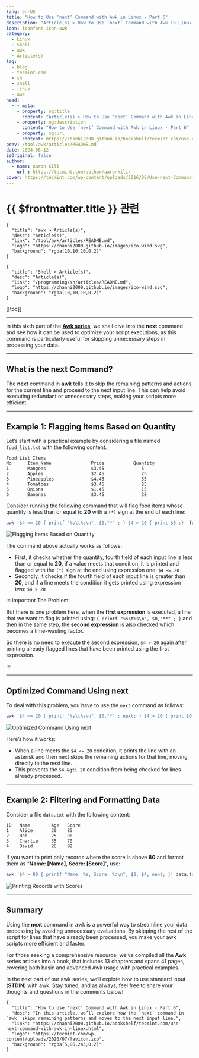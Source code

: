 ```yaml
---
lang: en-US
title: "How to Use ‘next’ Command with Awk in Linux - Part 6"
description: "Article(s) > How to Use ‘next’ Command with Awk in Linux - Part 6"
icon: iconfont icon-awk
category: 
  - Linux
  - Shell
  - awk
  - Article(s)
tag: 
  - blog
  - tecmint.com
  - sh
  - shell
  - linux
  - awk
head:
  - - meta:
    - property: og:title
      content: "Article(s) > How to Use ‘next’ Command with Awk in Linux - Part 6"
    - property: og:description
      content: "How to Use ‘next’ Command with Awk in Linux - Part 6"
    - property: og:url
      content: https://chanhi2000.github.io/bookshelf/tecmint.com/use-next-command-with-awk-in-linux.html
prev: /tool/awk/articles/README.md
date: 2024-08-12
isOriginal: false
author:
  - name: Aaron Kili
    url : https://tecmint.com/author/aaronkili/
cover: https://tecmint.com/wp-content/uploads/2016/06/Use-next-Command-with-Awk-in-Linux.png
---
```


# {{ $frontmatter.title }} 관련

```component VPCard
{
  "title": "awk > Article(s)",
  "desc": "Article(s)",
  "link": "/tool/awk/articles/README.md",
  "logo": "https://chanhi2000.github.io/images/ico-wind.svg",
  "background": "rgba(10,10,10,0.2)"
}
```

```component VPCard
{
  "title": "Shell > Article(s)",
  "desc": "Article(s)",
  "link": "/programming/sh/articles/README.md",
  "logo": "https://chanhi2000.github.io/images/ico-wind.svg",
  "background": "rgba(10,10,10,0.2)"
}
```

[[toc]]

---

<SiteInfo
  name="How to Use ‘next’ Command with Awk in Linux - Part 6"
  desc="In this article, we’ll explore how the `next` command in `awk` skips remaining patterns and moves to the next input line."
  url="https://tecmint.com/use-next-command-with-awk-in-linux"
  logo="https://tecmint.com/wp-content/uploads/2020/07/favicon.ico"
  preview="https://tecmint.com/wp-content/uploads/2016/06/Use-next-Command-with-Awk-in-Linux.png"/>

In this sixth part of the [**Awk series**](/tecmint.com/use-linux-awk-command-to-filter-text-string-in-files.md), we shall dive into the **next** command and see how it can be used to optimize your script executions, as this command is particularly useful for skipping unnecessary steps in processing your data.

---

## What is the next Command?

The **next** command in **awk** tells it to skip the remaining patterns and actions for the current line and proceed to the next input line. This can help avoid executing redundant or unnecessary steps, making your scripts more efficient.

---

## Example 1: Flagging Items Based on Quantity

Let’s start with a practical example by considering a file named <FontIcon icon="fas fa-file-lines"/>`food_list.txt` with the following content.

```plaintext title=""
Food List Items
No      Item_Name               Price           Quantity
1       Mangoes                 $3.45              5
2       Apples                  $2.45              25
3       Pineapples              $4.45              55
4       Tomatoes                $3.45              25
5       Onions                  $1.45              15
6       Bananas                 $3.45              30
```

Consider running the following command that will flag food items whose quantity is less than or equal to **20** with a `(*)` sign at the end of each line:

```sh
awk '$4 <= 20 { printf "%s\t%s\n", $0,"*" ; } $4 > 20 { print $0 ;}' food_list.txt
```

![Flagging Items Based on Quantity](https://tecmint.com/wp-content/uploads/2016/06/Flagging-Items-Based-on-Quantity.png)

The command above actually works as follows:

- First, it checks whether the quantity, fourth field of each input line is less than or equal to **20**, if a value meets that condition, it is printed and flagged with the `(*)` sign at the end using expression one: `$4 <= 20`
- Secondly, it checks if the fourth field of each input line is greater than **20**, and if a line meets the condition it gets printed using expression two: `$4 > 20`

::: important The Problem:

But there is one problem here, when the **first expression** is executed, a line that we want to flag is printed using: `{ printf "%s\t%s\n", $0,"**" ; }` and then in the same step, the **second expression** is also checked which becomes a time-wasting factor.

So there is no need to execute the second expression, `$4 > 20` again after printing already flagged lines that have been printed using the first expression.

:::

---

## Optimized Command Using next

To deal with this problem, you have to use the `next` command as follows:

```sh
awk '$4 <= 20 { printf "%s\t%s\n", $0,"*" ; next; } $4 > 20 { print $0 ;}' food_list.txt
```

![Optimized Command Using next](https://tecmint.com/wp-content/uploads/2016/06/Optimized-Command-Using-next.png)

Here’s how it works:

- When a line meets the `$4 <= 20` condition, it prints the line with an asterisk and then next skips the remaining actions for that line, moving directly to the next line.
- This prevents the `$4 &gtl 20` condition from being checked for lines already processed.

---

## Example 2: Filtering and Formatting Data

Consider a file `data.txt` with the following content:

```plaintext title="data.txt"
ID   Name        Age   Score
1    Alice       30    85
2    Bob         25    90
3    Charlie     35    70
4    David       28    92
```

If you want to print only records where the score is above **80** and format them as “**Name: \[Name\]**, **Score: \[Score\]**“, use:

```sh
awk '$4 > 80 { printf "Name: %s, Score: %d\n", $2, $4; next; }' data.txt
```

![Printing Records with Scores](https://tecmint.com/wp-content/uploads/2016/06/Printing-Records-with-Scores.png)

---

## Summary

Using the **next** command in awk is a powerful way to streamline your data processing by avoiding unnecessary evaluations. By skipping the rest of the script for lines that have already been processed, you make your awk scripts more efficient and faster.

For those seeking a comprehensive resource, we’ve compiled all the **Awk** series articles into a book, that includes 13 chapters and spans 41 pages, covering both basic and advanced Awk usage with practical examples.

In the next part of our awk series, we’ll explore how to use standard input (**STDIN**) with awk. Stay tuned, and as always, feel free to share your thoughts and questions in the comments below!

<!-- TODO: add ARTICLE CARD -->
```component VPCard
{
  "title": "How to Use ‘next’ Command with Awk in Linux - Part 6",
  "desc": "In this article, we’ll explore how the `next` command in `awk` skips remaining patterns and moves to the next input line.",
  "link": "https://chanhi2000.github.io/bookshelf/tecmint.com/use-next-command-with-awk-in-linux.html",
  "logo": "https://tecmint.com/wp-content/uploads/2020/07/favicon.ico",
  "background": "rgba(5,86,243,0.2)"
}
```

